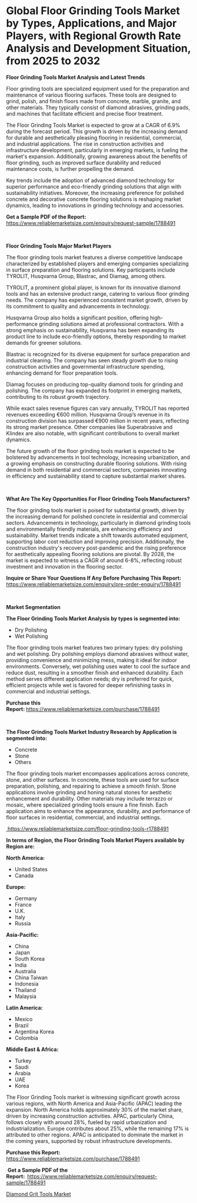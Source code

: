 <p><h1>Global Floor Grinding Tools Market by Types, Applications, and Major Players, with Regional Growth Rate Analysis and Development Situation, from 2025 to 2032</h1></p><p><strong>Floor Grinding Tools Market Analysis and Latest Trends</strong></p>
<p><p>Floor grinding tools are specialized equipment used for the preparation and maintenance of various flooring surfaces. These tools are designed to grind, polish, and finish floors made from concrete, marble, granite, and other materials. They typically consist of diamond abrasives, grinding pads, and machines that facilitate efficient and precise floor treatment.</p><p>The Floor Grinding Tools Market is expected to grow at a CAGR of 6.9% during the forecast period. This growth is driven by the increasing demand for durable and aesthetically pleasing flooring in residential, commercial, and industrial applications. The rise in construction activities and infrastructure development, particularly in emerging markets, is fueling the market's expansion. Additionally, growing awareness about the benefits of floor grinding, such as improved surface durability and reduced maintenance costs, is further propelling the demand. </p><p>Key trends include the adoption of advanced diamond technology for superior performance and eco-friendly grinding solutions that align with sustainability initiatives. Moreover, the increasing preference for polished concrete and decorative concrete flooring solutions is reshaping market dynamics, leading to innovations in grinding technology and accessories.</p></p>
<p><strong>Get a Sample PDF of the Report:&nbsp;</strong> <a href="https://www.reliablemarketsize.com/enquiry/request-sample/1788491?utm_campaign=1897&utm_medium=2&utm_source=Github&utm_content=ia&utm_term=18022025&utm_id=floor-grinding-tools">https://www.reliablemarketsize.com/enquiry/request-sample/1788491</a></p>
<p>&nbsp;</p>
<p><strong>Floor Grinding Tools Major Market Players</strong></p>
<p><p>The floor grinding tools market features a diverse competitive landscape characterized by established players and emerging companies specializing in surface preparation and flooring solutions. Key participants include TYROLIT, Husqvarna Group, Blastrac, and Diamag, among others.</p><p>TYROLIT, a prominent global player, is known for its innovative diamond tools and has an extensive product range, catering to various floor grinding needs. The company has experienced consistent market growth, driven by its commitment to quality and advancements in technology.</p><p>Husqvarna Group also holds a significant position, offering high-performance grinding solutions aimed at professional contractors. With a strong emphasis on sustainability, Husqvarna has been expanding its product line to include eco-friendly options, thereby responding to market demands for greener solutions.</p><p>Blastrac is recognized for its diverse equipment for surface preparation and industrial cleaning. The company has seen steady growth due to rising construction activities and governmental infrastructure spending, enhancing demand for floor preparation tools.</p><p>Diamag focuses on producing top-quality diamond tools for grinding and polishing. The company has expanded its footprint in emerging markets, contributing to its robust growth trajectory.</p><p>While exact sales revenue figures can vary annually, TYROLIT has reported revenues exceeding €600 million. Husqvarna Group’s revenue in its construction division has surpassed €900 million in recent years, reflecting its strong market presence. Other companies like Superabrasive and Klindex are also notable, with significant contributions to overall market dynamics.</p><p>The future growth of the floor grinding tools market is expected to be bolstered by advancements in tool technology, increasing urbanization, and a growing emphasis on constructing durable flooring solutions. With rising demand in both residential and commercial sectors, companies innovating in efficiency and sustainability stand to capture substantial market shares.</p></p>
<p>&nbsp;</p>
<p><strong>What Are The Key Opportunities For Floor Grinding Tools Manufacturers?</strong></p>
<p><p>The floor grinding tools market is poised for substantial growth, driven by the increasing demand for polished concrete in residential and commercial sectors. Advancements in technology, particularly in diamond grinding tools and environmentally friendly materials, are enhancing efficiency and sustainability. Market trends indicate a shift towards automated equipment, supporting labor cost reduction and improving precision. Additionally, the construction industry's recovery post-pandemic and the rising preference for aesthetically appealing flooring solutions are pivotal. By 2028, the market is expected to witness a CAGR of around 6-8%, reflecting robust investment and innovation in the flooring sector.</p></p>
<p><strong>Inquire or Share Your Questions If Any Before Purchasing This Report:</strong> <a href="https://www.reliablemarketsize.com/enquiry/pre-order-enquiry/1788491?utm_campaign=1897&utm_medium=2&utm_source=Github&utm_content=ia&utm_term=18022025&utm_id=floor-grinding-tools">https://www.reliablemarketsize.com/enquiry/pre-order-enquiry/1788491</a></p>
<p>&nbsp;</p>
<p><strong>Market Segmentation</strong></p>
<p><strong>The Floor Grinding Tools Market Analysis by types is segmented into:</strong></p>
<p><ul><li>Dry Polishing</li><li>Wet Polishing</li></ul></p>
<p><p>The floor grinding tools market features two primary types: dry polishing and wet polishing. Dry polishing employs diamond abrasives without water, providing convenience and minimizing mess, making it ideal for indoor environments. Conversely, wet polishing uses water to cool the surface and reduce dust, resulting in a smoother finish and enhanced durability. Each method serves different application needs; dry is preferred for quick, efficient projects while wet is favored for deeper refinishing tasks in commercial and industrial settings.</p></p>
<p><strong>Purchase this Report:&nbsp;</strong><a href="https://www.reliablemarketsize.com/purchase/1788491?utm_campaign=1897&utm_medium=2&utm_source=Github&utm_content=ia&utm_term=18022025&utm_id=floor-grinding-tools">https://www.reliablemarketsize.com/purchase/1788491</a></p>
<p>&nbsp;</p>
<p><strong>The Floor Grinding Tools Market Industry Research by Application is segmented into:</strong></p>
<p><ul><li>Concrete</li><li>Stone</li><li>Others</li></ul></p>
<p><p>The floor grinding tools market encompasses applications across concrete, stone, and other surfaces. In concrete, these tools are used for surface preparation, polishing, and repairing to achieve a smooth finish. Stone applications involve grinding and honing natural stones for aesthetic enhancement and durability. Other materials may include terrazzo or mosaic, where specialized grinding tools ensure a fine finish. Each application aims to enhance the appearance, durability, and performance of floor surfaces in residential, commercial, and industrial settings.</p></p>
<p><a href="https://www.reliablemarketsize.com/floor-grinding-tools-r1788491?utm_campaign=1897&utm_medium=2&utm_source=Github&utm_content=ia&utm_term=18022025&utm_id=floor-grinding-tools">&nbsp;https://www.reliablemarketsize.com/floor-grinding-tools-r1788491</a></p>
<p><strong>In terms of Region, the Floor Grinding Tools Market Players available by Region are:</strong></p>
<p>
    <p> <strong> North America: </strong>
        <ul>
            <li>United States</li>
            <li>Canada</li>
        </ul>
        </p> 
    <p> <strong> Europe: </strong>
        <ul>
            <li>Germany</li>
            <li>France</li>
            <li>U.K.</li>
            <li>Italy</li>
            <li>Russia</li>
        </ul>
        </p> 
    <p> <strong> Asia-Pacific: </strong>
        <ul>
            <li>China</li>
            <li>Japan</li>
            <li>South Korea</li>
            <li>India</li>
            <li>Australia</li>
            <li>China Taiwan</li>
            <li>Indonesia</li>
            <li>Thailand</li>
            <li>Malaysia</li>
        </ul>
        </p> 
    <p> <strong> Latin America: </strong>
        <ul>
            <li>Mexico</li>
            <li>Brazil</li>
            <li>Argentina Korea</li>
            <li>Colombia</li>
        </ul>
        </p> 
    <p> <strong> Middle East & Africa: </strong>
        <ul>
            <li>Turkey</li>
            <li>Saudi</li>
            <li>Arabia</li>
            <li>UAE</li>
            <li>Korea</li>
        </ul>
    </p>
    </p>
<p><p>The Floor Grinding Tools market is witnessing significant growth across various regions, with North America and Asia-Pacific (APAC) leading the expansion. North America holds approximately 30% of the market share, driven by increasing construction activities. APAC, particularly China, follows closely with around 28%, fueled by rapid urbanization and industrialization. Europe contributes about 25%, while the remaining 17% is attributed to other regions. APAC is anticipated to dominate the market in the coming years, supported by robust infrastructure developments.</p></p>
<p><strong>Purchase this Report: </strong><a href="https://www.reliablemarketsize.com/purchase/1788491?utm_campaign=1897&utm_medium=2&utm_source=Github&utm_content=ia&utm_term=18022025&utm_id=floor-grinding-tools">https://www.reliablemarketsize.com/purchase/1788491</a></p>
<p>&nbsp;<strong>Get a Sample PDF of the Report:&nbsp;&nbsp;</strong><a href="https://www.reliablemarketsize.com/enquiry/request-sample/1788491?utm_campaign=1897&utm_medium=2&utm_source=Github&utm_content=ia&utm_term=18022025&utm_id=floor-grinding-tools">https://www.reliablemarketsize.com/enquiry/request-sample/1788491</a></p>
<p><strong></strong></p>
<p><p><a href="https://github.com/ChiragRP21/Market-Research-Report-List-7/blob/main/diamond-grit-tools-market.md?utm_campaign=1897&utm_medium=2&utm_source=Github&utm_content=ia&utm_term=18022025&utm_id=floor-grinding-tools">Diamond Grit Tools Market</a></p></p>